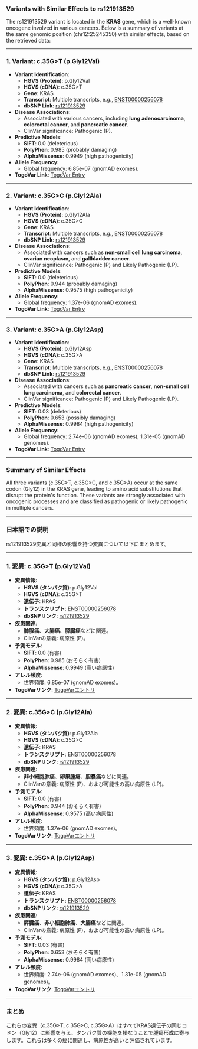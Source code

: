 ### Variants with Similar Effects to rs121913529

The rs121913529 variant is located in the **KRAS** gene, which is a well-known oncogene involved in various cancers. Below is a summary of variants at the same genomic position (chr12:25245350) with similar effects, based on the retrieved data:

---

### 1. **Variant: c.35G>T (p.Gly12Val)**
- **Variant Identification**:
  - **HGVS (Protein)**: p.Gly12Val
  - **HGVS (cDNA)**: c.35G>T
  - **Gene**: KRAS
  - **Transcript**: Multiple transcripts, e.g., [ENST00000256078](https://www.ensembl.org/Homo_sapiens/Transcript/Summary?db=core;t=ENST00000256078)
  - **dbSNP Link**: [rs121913529](https://identifiers.org/dbsnp/rs121913529)
- **Disease Associations**:
  - Associated with various cancers, including **lung adenocarcinoma**, **colorectal cancer**, and **pancreatic cancer**.
  - ClinVar significance: Pathogenic (P).
- **Predictive Models**:
  - **SIFT**: 0.0 (deleterious)
  - **PolyPhen**: 0.985 (probably damaging)
  - **AlphaMissense**: 0.9949 (high pathogenicity)
- **Allele Frequency**:
  - Global frequency: 6.85e-07 (gnomAD exomes).
- **TogoVar Link**: [TogoVar Entry](https://togovar.org/variant/tgv417528641)

---

### 2. **Variant: c.35G>C (p.Gly12Ala)**
- **Variant Identification**:
  - **HGVS (Protein)**: p.Gly12Ala
  - **HGVS (cDNA)**: c.35G>C
  - **Gene**: KRAS
  - **Transcript**: Multiple transcripts, e.g., [ENST00000256078](https://www.ensembl.org/Homo_sapiens/Transcript/Summary?db=core;t=ENST00000256078)
  - **dbSNP Link**: [rs121913529](https://identifiers.org/dbsnp/rs121913529)
- **Disease Associations**:
  - Associated with cancers such as **non-small cell lung carcinoma**, **ovarian neoplasm**, and **gallbladder cancer**.
  - ClinVar significance: Pathogenic (P) and Likely Pathogenic (LP).
- **Predictive Models**:
  - **SIFT**: 0.0 (deleterious)
  - **PolyPhen**: 0.944 (probably damaging)
  - **AlphaMissense**: 0.9575 (high pathogenicity)
- **Allele Frequency**:
  - Global frequency: 1.37e-06 (gnomAD exomes).
- **TogoVar Link**: [TogoVar Entry](https://togovar.org/variant/tgv417528642)

---

### 3. **Variant: c.35G>A (p.Gly12Asp)**
- **Variant Identification**:
  - **HGVS (Protein)**: p.Gly12Asp
  - **HGVS (cDNA)**: c.35G>A
  - **Gene**: KRAS
  - **Transcript**: Multiple transcripts, e.g., [ENST00000256078](https://www.ensembl.org/Homo_sapiens/Transcript/Summary?db=core;t=ENST00000256078)
  - **dbSNP Link**: [rs121913529](https://identifiers.org/dbsnp/rs121913529)
- **Disease Associations**:
  - Associated with cancers such as **pancreatic cancer**, **non-small cell lung carcinoma**, and **colorectal cancer**.
  - ClinVar significance: Pathogenic (P) and Likely Pathogenic (LP).
- **Predictive Models**:
  - **SIFT**: 0.03 (deleterious)
  - **PolyPhen**: 0.653 (possibly damaging)
  - **AlphaMissense**: 0.9984 (high pathogenicity)
- **Allele Frequency**:
  - Global frequency: 2.74e-06 (gnomAD exomes), 1.31e-05 (gnomAD genomes).
- **TogoVar Link**: [TogoVar Entry](https://togovar.org/variant/tgv417528643)

---

### Summary of Similar Effects
All three variants (c.35G>T, c.35G>C, and c.35G>A) occur at the same codon (Gly12) in the KRAS gene, leading to amino acid substitutions that disrupt the protein's function. These variants are strongly associated with oncogenic processes and are classified as pathogenic or likely pathogenic in multiple cancers.

---

### 日本語での説明
rs121913529変異と同様の影響を持つ変異について以下にまとめます。

---

### 1. **変異: c.35G>T (p.Gly12Val)**
- **変異情報**:
  - **HGVS (タンパク質)**: p.Gly12Val
  - **HGVS (cDNA)**: c.35G>T
  - **遺伝子**: KRAS
  - **トランスクリプト**: [ENST00000256078](https://www.ensembl.org/Homo_sapiens/Transcript/Summary?db=core;t=ENST00000256078)
  - **dbSNPリンク**: [rs121913529](https://identifiers.org/dbsnp/rs121913529)
- **疾患関連**:
  - **肺腺癌**、**大腸癌**、**膵臓癌**などに関連。
  - ClinVarの意義: 病原性 (P)。
- **予測モデル**:
  - **SIFT**: 0.0 (有害)
  - **PolyPhen**: 0.985 (おそらく有害)
  - **AlphaMissense**: 0.9949 (高い病原性)
- **アレル頻度**:
  - 世界頻度: 6.85e-07 (gnomAD exomes)。
- **TogoVarリンク**: [TogoVarエントリ](https://togovar.org/variant/tgv417528641)

---

### 2. **変異: c.35G>C (p.Gly12Ala)**
- **変異情報**:
  - **HGVS (タンパク質)**: p.Gly12Ala
  - **HGVS (cDNA)**: c.35G>C
  - **遺伝子**: KRAS
  - **トランスクリプト**: [ENST00000256078](https://www.ensembl.org/Homo_sapiens/Transcript/Summary?db=core;t=ENST00000256078)
  - **dbSNPリンク**: [rs121913529](https://identifiers.org/dbsnp/rs121913529)
- **疾患関連**:
  - **非小細胞肺癌**、**卵巣腫瘍**、**胆嚢癌**などに関連。
  - ClinVarの意義: 病原性 (P)、および可能性の高い病原性 (LP)。
- **予測モデル**:
  - **SIFT**: 0.0 (有害)
  - **PolyPhen**: 0.944 (おそらく有害)
  - **AlphaMissense**: 0.9575 (高い病原性)
- **アレル頻度**:
  - 世界頻度: 1.37e-06 (gnomAD exomes)。
- **TogoVarリンク**: [TogoVarエントリ](https://togovar.org/variant/tgv417528642)

---

### 3. **変異: c.35G>A (p.Gly12Asp)**
- **変異情報**:
  - **HGVS (タンパク質)**: p.Gly12Asp
  - **HGVS (cDNA)**: c.35G>A
  - **遺伝子**: KRAS
  - **トランスクリプト**: [ENST00000256078](https://www.ensembl.org/Homo_sapiens/Transcript/Summary?db=core;t=ENST00000256078)
  - **dbSNPリンク**: [rs121913529](https://identifiers.org/dbsnp/rs121913529)
- **疾患関連**:
  - **膵臓癌**、**非小細胞肺癌**、**大腸癌**などに関連。
  - ClinVarの意義: 病原性 (P)、および可能性の高い病原性 (LP)。
- **予測モデル**:
  - **SIFT**: 0.03 (有害)
  - **PolyPhen**: 0.653 (おそらく有害)
  - **AlphaMissense**: 0.9984 (高い病原性)
- **アレル頻度**:
  - 世界頻度: 2.74e-06 (gnomAD exomes)、1.31e-05 (gnomAD genomes)。
- **TogoVarリンク**: [TogoVarエントリ](https://togovar.org/variant/tgv417528643)

---

### まとめ
これらの変異（c.35G>T, c.35G>C, c.35G>A）はすべてKRAS遺伝子の同じコドン（Gly12）に影響を与え、タンパク質の機能を損なうことで腫瘍形成に寄与します。これらは多くの癌に関連し、病原性が高いと評価されています。